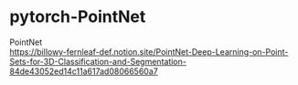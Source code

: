 # pytorch-PointNet

PointNet  
https://billowy-fernleaf-def.notion.site/PointNet-Deep-Learning-on-Point-Sets-for-3D-Classification-and-Segmentation-84de43052ed14c11a617ad08066560a7  
